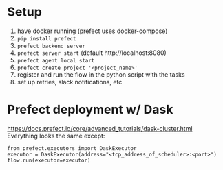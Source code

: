 # Setup
1. have docker running (prefect uses docker-compose)
2. `pip install prefect`
3. `prefect backend server`
4. `prefect server start` (default http://localhost:8080)
5. `prefect agent local start`
6. `prefect create project '<project_name>'`
7. register and run the flow in the python script with the tasks
8. set up retries, slack notifications, etc

# Prefect deployment w/ Dask
https://docs.prefect.io/core/advanced_tutorials/dask-cluster.html \
Everything looks the same except: 
```
from prefect.executors import DaskExecutor
executor = DaskExecutor(address="<tcp_address_of_scheduler>:<port>")
flow.run(executor=executor)
```